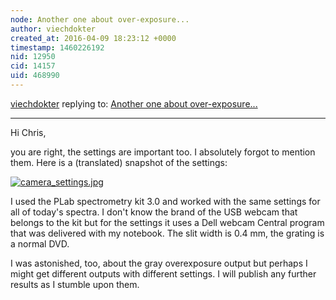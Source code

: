 ```yaml
---
node: Another one about over-exposure...
author: viechdokter
created_at: 2016-04-09 18:23:12 +0000
timestamp: 1460226192
nid: 12950
cid: 14157
uid: 468990
---
```




[viechdokter](../profile/viechdokter) replying to: [Another one about over-exposure...](../notes/viechdokter/04-09-2016/another-one-about-over-exposure)

----
Hi Chris,

you are right, the settings are important too. I absolutely forgot to mention them. Here is a (translated) snapshot of the settings:

[![camera_settings.jpg](//i.publiclab.org/system/images/photos/000/015/446/large/camera_settings.jpg)](//i.publiclab.org/system/images/photos/000/015/446/original/camera_settings.jpg)

I used the PLab spectrometry kit 3.0 and worked with the same settings for all of today's spectra. I don't know the brand of the USB webcam that belongs to the kit but for the settings it uses a Dell webcam Central program that was delivered with my notebook. The slit width is 0.4 mm, the grating is a normal DVD.

I was astonished, too, about the gray overexposure output but perhaps I might get different outputs with different settings. I will publish any further results as I stumble upon them.